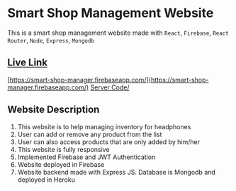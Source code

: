 # Smart Shop Management Website

This is a smart shop management website made with `React`, `Firebase`, `React` `Router`, `Node`, `Express`, `Mongodb`

## [Live Link](https://smart-shop-manager.firebaseapp.com/)

[https://smart-shop-manager.firebaseapp.com/](https://smart-shop-manager.firebaseapp.com/)
[Server Code/](https://github.com/Naiem890/smart-inventory-server)

## Website Description

<ol>
  <li>This website is to help managing inventory for headphones</li>
  <li>User can add or remove any product from the list</li>
  <li>User can also access products that are only added by him/her</li>
  <li>This website is fully responsive</li>
  <li>Implemented Firebase and JWT Authentication</li>
  <li>Website deployed in Firebase</li>
  <li>Website backend made with Express JS. Database is Mongodb and deployed in Heroku</li>
</ol>
